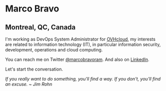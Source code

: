 # Marco Bravo
## Montreal, QC, Canada

I'm working as DevOps System Administrator for [OVHcloud](https://www.ovhcloud.com/en-ca/about-us/), 
my interests are related to information technology (IT), 
in particular information security, development, operations and cloud computing.

You can reach me on Twitter [@marcobravoram](https://twitter.com/marcobravoram). And also 
on [LinkedIn](https://www.linkedin.com/in/marcobravo/).

Let's start the conversation.

*If you really want to do something, you'll find a way. If you don't, you'll find an excuse. ~ Jim Rohn*
